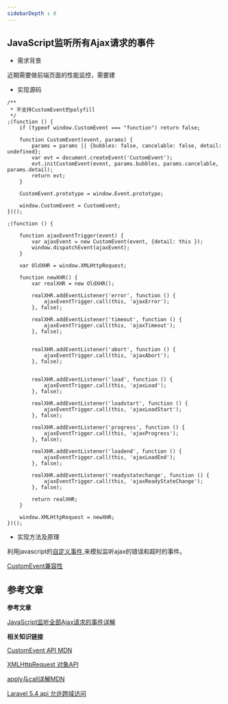 ```yaml
---
sidebarDepth : 0
---
```


## JavaScript监听所有Ajax请求的事件

- 需求背景

近期需要做前端页面的性能监控，需要建

- 实现源码



```
/**
 * 不支持CustomEvent的polyfill
 */
;(function () {
    if (typeof window.CustomEvent === "function") return false;

    function CustomEvent(event, params) {
        params = params || {bubbles: false, cancelable: false, detail: undefined};
        var evt = document.createEvent('CustomEvent');
        evt.initCustomEvent(event, params.bubbles, params.cancelable, params.detail);
        return evt;
    }

    CustomEvent.prototype = window.Event.prototype;

    window.CustomEvent = CustomEvent;
})();

;(function () {

    function ajaxEventTrigger(event) {
        var ajaxEvent = new CustomEvent(event, {detail: this });
        window.dispatchEvent(ajaxEvent);
    }

    var OldXHR = window.XMLHttpRequest;

    function newXHR() {
        var realXHR = new OldXHR();

        realXHR.addEventListener('error', function () {
            ajaxEventTrigger.call(this, 'ajaxError');
        }, false);

        realXHR.addEventListener('timeout', function () {
            ajaxEventTrigger.call(this, 'ajaxTimeout');
        }, false);


        realXHR.addEventListener('abort', function () {
            ajaxEventTrigger.call(this, 'ajaxAbort');
        }, false);


        realXHR.addEventListener('load', function () {
            ajaxEventTrigger.call(this, 'ajaxLoad');
        }, false);

        realXHR.addEventListener('loadstart', function () {
            ajaxEventTrigger.call(this, 'ajaxLoadStart');
        }, false);

        realXHR.addEventListener('progress', function () {
            ajaxEventTrigger.call(this, 'ajaxProgress');
        }, false);

        realXHR.addEventListener('loadend', function () {
            ajaxEventTrigger.call(this, 'ajaxLoadEnd');
        }, false);

        realXHR.addEventListener('readystatechange', function () {
            ajaxEventTrigger.call(this, 'ajaxReadyStateChange');
        }, false);

        return realXHR;
    }

    window.XMLHttpRequest = newXHR;
})();

```


- 实现方法及原理

利用javascript的[自定义事件](https://developer.mozilla.org/zh-CN/docs/Web/API/CustomEvent),来模拟监听ajax的错误和超时的事件。



[CustomEvent兼容性](https://caniuse.com/#search=CustomEvent)

## 参考文章

**参考文章**

[JavaScript监听全部Ajax请求的事件详解](https://yq.aliyun.com/ziliao/20500)

**相关知识链接**


[CustomEvent API MDN](https://developer.mozilla.org/zh-CN/docs/Web/API/CustomEvent)



[XMLHttpRequest 对象API](http://www.w3school.com.cn/xmldom/dom_http.asp)

[apply与call详解MDN](https://developer.mozilla.org/zh-CN/docs/Web/JavaScript/Reference/Global_Objects/Function/apply)


[Laravel 5.4 api 允许跨域访问](https://segmentfault.com/a/1190000008963017)